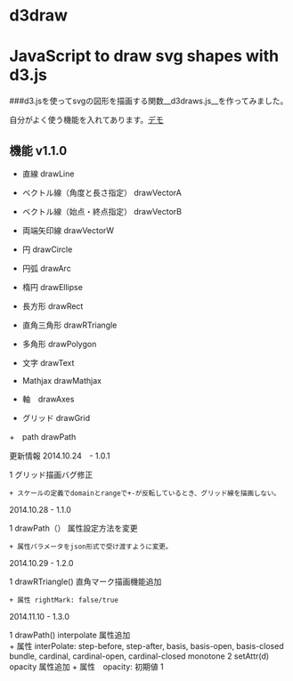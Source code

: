 d3draw
======

# JavaScript to draw svg shapes with d3.js 

###d3.jsを使ってsvgの図形を描画する関数__d3draws.js__を作ってみました。

自分がよく使う機能を入れてあります。[デモ](http://koyamatch.com/d3/svg/shapes/d3drawsjs.html)

## 機能 v1.1.0

 + 直線 drawLine 

 + ベクトル線（角度と長さ指定） drawVectorA 

 + ベクトル線（始点・終点指定） drawVectorB 

 + 両端矢印線 drawVectorW 

 + 円 drawCircle 

 + 円弧 drawArc 

 + 楕円 drawEllipse 

 + 長方形 drawRect 

 + 直角三角形 drawRTriangle 

 + 多角形 drawPolygon 

 + 文字 drawText 

 + Mathjax drawMathjax 

 + 軸　drawAxes

 + グリッド drawGrid
 
 +　path drawPath 
 

更新情報
2014.10.24　- 1.0.1

1 グリッド描画バグ修正

	+ スケールの定義でdomainとrangeで+-が反転しているとき、グリッド線を描画しない。

2014.10.28 - 1.1.0

1 drawPath（） 属性設定方法を変更

	+ 属性パラメータをjson形式で受け渡すように変更。

2014.10.29 - 1.2.0

1 drawRTriangle() 直角マーク描画機能追加　

	+ 属性 rightMark: false/true 

2014.11.10 - 1.3.0

1 drawPath() interpolate 属性追加  
	+ 属性 interPolate: 	step-before, step-after, 
					    basis, basis-open, basis-closed
					    bundle, cardinal, cardinal-open, cardinal-closed
					    monotone
2 setAttr(d) opacity 属性追加
	+ 属性　opacity: 初期値 1					    
